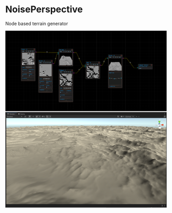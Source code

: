 # NoisePerspective
Node based terrain generator

![Alt text](/Screenshots/Nodes.png?raw=true "Nodes")
![Alt text](/Screenshots/Terrain.png?raw=true "Terrain")
